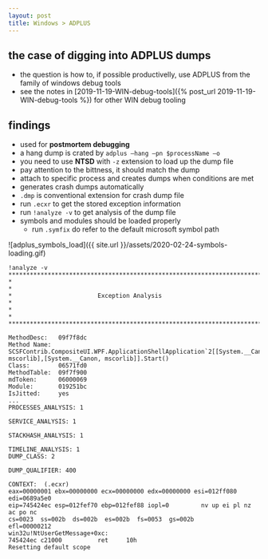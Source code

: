 ```yaml
---
layout: post
title: Windows > ADPLUS
---
```


## the case	of digging into ADPLUS dumps
* the question is how to, if possible productivelly, use ADPLUS from the family of windows debug tools
* see the notes in [2019-11-19-WIN-debug-tools]({% post_url 2019-11-19-WIN-debug-tools %}) for other WIN debug tooling


## findings
* used for **postmortem debugging**
* a hang dump is crated by `adplus –hang –pn $processName –o`
* you need to use **NTSD** with `-z` extension to load up the dump file
* pay attention to the bittness, it should match the dump
* attach to specific process and creates dumps when conditions are met
* generates crash dumps automatically
* `.dmp` is conventional extension for crash dump file
* run `.ecxr` to get the stored exception information
* run `!analyze -v` to get analysis of the dump file
* symbols and modules should be loaded properly
    * run `.symfix` do refer to the default microsoft symbol path

![adplus_symbols_load]({{ site.url }}/assets/2020-02-24-symbols-loading.gif)

```
!analyze -v
*******************************************************************************
*                                                                             *
*                        Exception Analysis                                   *
*                                                                             *
*******************************************************************************

MethodDesc:   09f7f8dc
Method Name:  SCSFContrib.CompositeUI.WPF.ApplicationShellApplication`2[[System.__Canon, mscorlib],[System.__Canon, mscorlib]].Start()
Class:        06571fd0
MethodTable:  09f7f900
mdToken:      06000069
Module:       019251bc
IsJitted:     yes
...
PROCESSES_ANALYSIS: 1

SERVICE_ANALYSIS: 1

STACKHASH_ANALYSIS: 1

TIMELINE_ANALYSIS: 1
DUMP_CLASS: 2

DUMP_QUALIFIER: 400

CONTEXT:  (.ecxr)
eax=00000001 ebx=00000000 ecx=00000000 edx=00000000 esi=012ff080 edi=0689a5e0
eip=745424ec esp=012fef70 ebp=012fef88 iopl=0         nv up ei pl nz ac po nc
cs=0023  ss=002b  ds=002b  es=002b  fs=0053  gs=002b             efl=00000212
win32u!NtUserGetMessage+0xc:
745424ec c21000          ret     10h
Resetting default scope
```